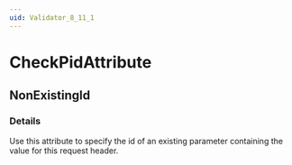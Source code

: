 ```yaml
---
uid: Validator_8_11_1
---
```


# CheckPidAttribute

## NonExistingId

<!-- Description, Properties, ... sections are auto-generated. -->
<!-- REPLACE ME AUTO-GENERATION -->

### Details

Use this attribute to specify the id of an existing parameter containing the value for this request header.

<!-- Uncomment to add example code -->
<!--### Example code-->
